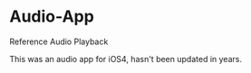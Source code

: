 # Audio-App
Reference Audio Playback


This was an audio app for iOS4, hasn't been updated in years.
